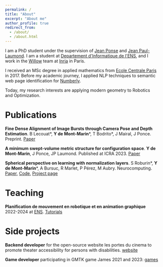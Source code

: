```yaml
---
permalink: /
title: "About"
excerpt: "About me"
author_profile: true
redirect_from: 
  - /about/
  - /about.html
---
```


I am a PhD student under the supervision of [Jean Ponse](https://www.di.ens.fr/~ponce/) and [Jean Paul-Laumond](https://fr.wikipedia.org/wiki/Jean-Paul_Laumond).
I am a student at [Departement d'Informatique de l'ENS](https://www.di.ens.fr/), and I work in the [Willow](https://www.inria.fr/en/willow) team at [Inria](https://www.inria.fr/fr/centre-inria-de-paris) in Paris.

I received an MSc degree in applied mathematics from [Ecole Centrale Paris](https://www.centralesupelec.fr/) in 2017. Before my academic journey, I applied NLP techniques to semantic web page identification for [Numberly](https://numberly.com/en/).

Today, my research interests are applying modern geometry to Robotics and Optimization.


Publications
======
**Fine Dense Alignment of Image Bursts through Camera Pose and Depth Estimation**.
B Lecouat\*, **Y de Mont-Marin**\*, T Bodrito\*, J Mairal, J Ponce.
Preprint.
[Paper](https://arxiv.org/pdf/2312.05190.pdf)


**A minimum swept-volume metric structure for configuration space**.
**Y de Mont-Marin**, J Ponce, JP Laumond. Published at ICRA 2023.
[Paper](https://ieeexplore.ieee.org/document/10161367)

**Spherical perspective on learning with normalization layers**.
S Roburin\*, **Y de Mont-Marin**\*, A Bursuc, R Marlet, P Pérez, M Aubry.
Neurocomputing.
[Paper](https://www.sciencedirect.com/science/article/pii/S092523122200159X), [Code](https://github.com/ymontmarin/adamsrt), [Project page](https://imagine.enpc.fr/~roburins/spherical_persp/)


Teaching
======
**Planification de mouvement en robotique et en animation graphique**
2022-2024 at [ENS](https://www.ens.psl.eu/).
[Tutorials](https://github.com/ymontmarin/_tps_robotique)


Side projects
======
**Backend developer** for the open-source website les portes du cinema to promote theater accessibility for persons with disabilities.
[website](https://portesducinema.fr/)

**Game developer** participating in GMTK game James 2021 and 2023:
[games](https://havenvik.itch.io/)
